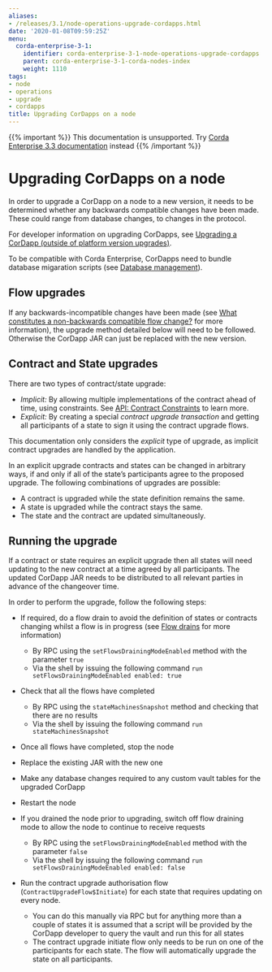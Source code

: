 ```yaml
---
aliases:
- /releases/3.1/node-operations-upgrade-cordapps.html
date: '2020-01-08T09:59:25Z'
menu:
  corda-enterprise-3-1:
    identifier: corda-enterprise-3-1-node-operations-upgrade-cordapps
    parent: corda-enterprise-3-1-corda-nodes-index
    weight: 1110
tags:
- node
- operations
- upgrade
- cordapps
title: Upgrading CorDapps on a node
---
```

{{% important %}}
This documentation is unsupported.
Try [Corda Enterprise 3.3 documentation](/docs/corda-enterprise/3.3/_index.md) instead
{{% /important %}}


# Upgrading CorDapps on a node

In order to upgrade a CorDapp on a node to a new version, it needs to be determined whether any backwards compatible
changes have been made. These could range from database changes, to changes in the protocol.

For developer information on upgrading CorDapps, see [Upgrading a CorDapp (outside of platform version upgrades)](upgrading-cordapps.md).

To be compatible with Corda Enterprise, CorDapps need to bundle database migaration scripts (see [Database management](database-management.md)).


## Flow upgrades

If any backwards-incompatible changes have been made (see [What constitutes a non-backwards compatible flow change?](upgrading-cordapps.md#upgrading-cordapps-backwards-incompatible-flow-changes)
for more information), the upgrade method detailed below will need to be followed. Otherwise the CorDapp JAR can just
be replaced with the new version.


## Contract and State upgrades

There are two types of contract/state upgrade:


* *Implicit:* By allowing multiple implementations of the contract ahead of time, using constraints. See
[API: Contract Constraints](api-contract-constraints.md) to learn more.
* *Explicit:* By creating a special *contract upgrade transaction* and getting all participants of a state to sign it using the
contract upgrade flows.

This documentation only considers the *explicit* type of upgrade, as implicit contract upgrades are handled by the application.

In an explicit upgrade contracts and states can be changed in arbitrary ways, if and only if all of the state’s participants
agree to the proposed upgrade. The following combinations of upgrades are possible:


* A contract is upgraded while the state definition remains the same.
* A state is upgraded while the contract stays the same.
* The state and the contract are updated simultaneously.


## Running the upgrade

If a contract or state requires an explicit upgrade then all states will need updating to the new contract at a time agreed
by all participants. The updated CorDapp JAR needs to be distributed to all relevant parties in advance of the changeover
time.

In order to perform the upgrade, follow the following steps:


* If required, do a flow drain to avoid the definition of states or contracts changing whilst a flow is in progress (see [Flow drains](upgrading-cordapps.md#upgrading-cordapps-flow-drains) for more information)
    * By RPC using the `setFlowsDrainingModeEnabled` method with the parameter `true`
    * Via the shell by issuing the following command `run setFlowsDrainingModeEnabled enabled: true`


* Check that all the flows have completed
    * By RPC using the `stateMachinesSnapshot` method and checking that there are no results
    * Via the shell by issuing the following command `run stateMachinesSnapshot`


* Once all flows have completed, stop the node
* Replace the existing JAR with the new one
* Make any database changes required to any custom vault tables for the upgraded CorDapp
* Restart the node
* If you drained the node prior to upgrading, switch off flow draining mode to allow the node to continue to receive requests
    * By RPC using the `setFlowsDrainingModeEnabled` method with the parameter `false`
    * Via the shell by issuing the following command `run setFlowsDrainingModeEnabled enabled: false`


* Run the contract upgrade authorisation flow (`ContractUpgradeFlow$Initiate`) for each state that requires updating on every node.
    * You can do this manually via RPC but for anything more than a couple of states it is assumed that a script will be
provided by the CorDapp developer to query the vault and run this for all states
    * The contract upgrade initiate flow only needs to be run on one of the participants for each state. The flow will
automatically upgrade the state on all participants.



